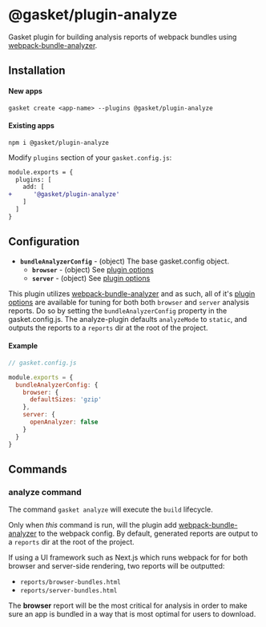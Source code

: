 # @gasket/plugin-analyze

Gasket plugin for building analysis reports of webpack bundles using
[webpack-bundle-analyzer].

## Installation

#### New apps

```
gasket create <app-name> --plugins @gasket/plugin-analyze
```

#### Existing apps

```
npm i @gasket/plugin-analyze
```

Modify `plugins` section of your `gasket.config.js`:

```diff
module.exports = {
  plugins: [
    add: [
+      '@gasket/plugin-analyze'
    ]
  ]
}
```

## Configuration

- **`bundleAnalyzerConfig`** - (object) The base gasket.config object.
  - **`browser`** - (object) See [plugin options]
  - **`server`** - (object) See [plugin options]

This plugin utilizes [webpack-bundle-analyzer] and as such, all of it's
[plugin options] are available for tuning for both both `browser` and `server`
analysis reports. Do so by setting the `bundleAnalyzerConfig` property in the
gasket.config.js. The analyze-plugin defaults `analyzeMode` to `static`, and
outputs the reports to a `reports` dir at the root of the project.

#### Example

```js
// gasket.config.js

module.exports = {
  bundleAnalyzerConfig: {
    browser: {
      defaultSizes: 'gzip'
    },
    server: {
      openAnalyzer: false
    }
  }
}
```

## Commands

### analyze command

The command `gasket analyze` will execute the `build` lifecycle.

Only when _this_ command is run, will the plugin add [webpack-bundle-analyzer]
to the webpack config. By default, generated reports are output to a `reports`
dir at the root of the project.

If using a UI framework such as Next.js which runs webpack for for both browser
and server-side rendering, two reports will be outputted:
- `reports/browser-bundles.html`
- `reports/server-bundles.html`

The **browser** report will be the most critical for analysis in order to make
sure an app is bundled in a way that is most optimal for users to download.

[webpack-bundle-analyzer]:https://github.com/webpack-contrib/webpack-bundle-analyzer
[plugin options]:https://github.com/webpack-contrib/webpack-bundle-analyzer#options-for-plugin
